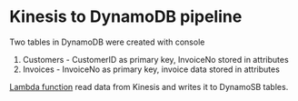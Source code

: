 # Kinesis to DynamoDB pipeline
Two tables in DynamoDB were created with console
1. Customers - CustomerID as primary key, InvoiceNo stored in attributes
2. Invoices - InvoiceNo as primary key, invoice data stored in attributes

[Lambda function](https://github.com/ksenia-tabakova/AWS-pipelines-project/blob/main/Kinesis-to-DynamoDB%20pipeline/lambda_function.py) read data from Kinesis and writes it to DynamoSB tables.
